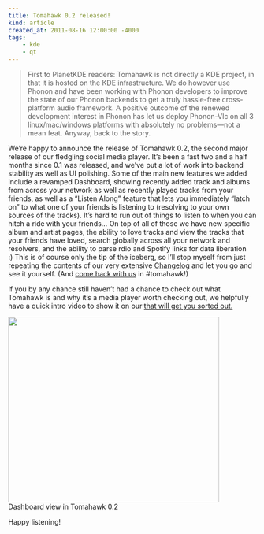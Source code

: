 ```yaml
---
title: Tomahawk 0.2 released!
kind: article
created_at: 2011-08-16 12:00:00 -4000
tags:
    - kde
    - qt
---
```

> First to PlanetKDE readers: Tomahawk is not directly a KDE project, in that it is hosted on the KDE infrastructure. We do however use Phonon and have been working with Phonon developers to improve the state of our Phonon backends to get a truly hassle-free cross-platform audio framework. A positive outcome of the renewed development interest in Phonon has let us deploy Phonon-Vlc on all 3 linux/mac/windows platforms with absolutely no problems—not a mean feat. Anyway, back to the story.


We’re happy to announce the release of Tomahawk 0.2, the second major release of our fledgling social media player. It’s been a fast two and a half months since 0.1 was released, and we’ve put a lot of work into backend stability as well as UI polishing. Some of the main new features we added include a revamped Dashboard, showing recently added track and albums from across your network as well as recently played tracks from your friends, as well as a “Listen Along” feature that lets you immediately “latch on” to what one of your friends is listening to (resolving to your own sources of the tracks). It’s hard to run out of things to listen to when you can hitch a ride with your friends… On top of all of those we have new specific album and artist pages, the ability to love tracks and view the tracks that your friends have loved, search globally across all your network and resolvers, and the ability to parse rdio and Spotify links for data liberation :) This is of course only the tip of the iceberg, so I’ll stop myself from just repeating the contents of our very extensive [Changelog](https://raw.github.com/tomahawk-player/tomahawk/master/ChangeLog) and let you go and see it yourself. (And [come hack with us](https://github.com/tomahawk-player/tomahawk) in #tomahawk!)

If you by any chance still haven’t had a chance to check out what Tomahawk is and why it’s a media player worth checking out, we helpfully have a quick intro video to show it on our [that will get you sorted out.](http://www.gettomahawk.com/)

<div class="wp-caption aligncenter"><a href="http://pwsp.cleinias.com/tomahawk_0.2_tall.png"><img alt="" class="    " height="377" src="http://pwsp.cleinias.com/tomahawk_0.2_tall.png" title="Tomahawk 0.2 Dashboard" width="428" /></a>&#13;
Dashboard view in Tomahawk 0.2

Happy listening!